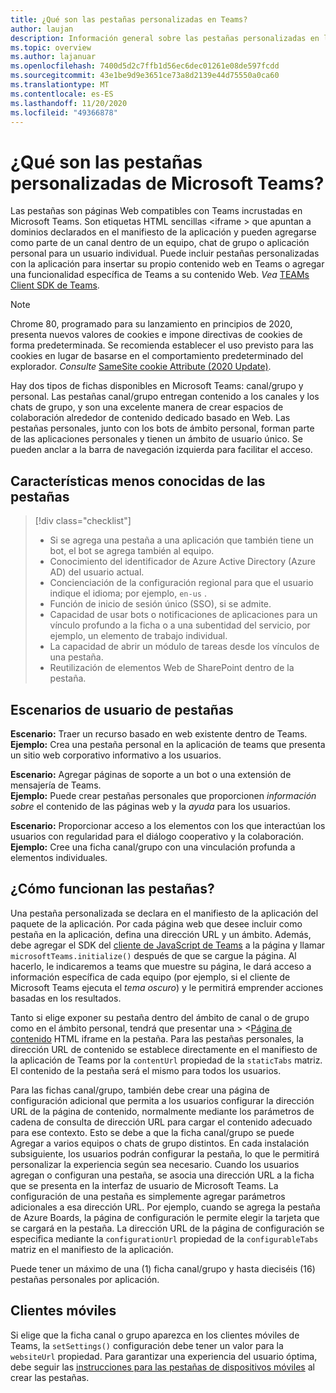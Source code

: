 ```yaml
---
title: ¿Qué son las pestañas personalizadas en Teams?
author: laujan
description: Información general sobre las pestañas personalizadas en la plataforma de Microsoft Teams
ms.topic: overview
ms.author: lajanuar
ms.openlocfilehash: 7400d5d2c7ffb1d56ec6dec01261e08de597fcdd
ms.sourcegitcommit: 43e1be9d9e3651ce73a8d2139e44d75550a0ca60
ms.translationtype: MT
ms.contentlocale: es-ES
ms.lasthandoff: 11/20/2020
ms.locfileid: "49366878"
---
```

# <a name="what-are-microsoft-teams-custom-tabs"></a>¿Qué son las pestañas personalizadas de Microsoft Teams?

Las pestañas son páginas Web compatibles con Teams incrustadas en Microsoft Teams. Son etiquetas HTML sencillas <iframe \> que apuntan a dominios declarados en el manifiesto de la aplicación y pueden agregarse como parte de un canal dentro de un equipo, chat de grupo o aplicación personal para un usuario individual. Puede incluir pestañas personalizadas con la aplicación para insertar su propio contenido web en Teams o agregar una funcionalidad específica de Teams a su contenido Web. *Vea* [TEAMs Client SDK de Teams](/javascript/api/overview/msteams-client).

> [!NOTE]
> Chrome 80, programado para su lanzamiento en principios de 2020, presenta nuevos valores de cookies e impone directivas de cookies de forma predeterminada. Se recomienda establecer el uso previsto para las cookies en lugar de basarse en el comportamiento predeterminado del explorador. *Consulte* [SameSite cookie Attribute (2020 Update)](../resources/samesite-cookie-update.md).

Hay dos tipos de fichas disponibles en Microsoft Teams: canal/grupo y personal. Las pestañas canal/grupo entregan contenido a los canales y los chats de grupo, y son una excelente manera de crear espacios de colaboración alrededor de contenido dedicado basado en Web. Las pestañas personales, junto con los bots de ámbito personal, forman parte de las aplicaciones personales y tienen un ámbito de usuario único. Se pueden anclar a la barra de navegación izquierda para facilitar el acceso.

## <a name="lesser-known-tab-features"></a>Características menos conocidas de las pestañas

> [!div class="checklist"]
>
> * Si se agrega una pestaña a una aplicación que también tiene un bot, el bot se agrega también al equipo.
> * Conocimiento del identificador de Azure Active Directory (Azure AD) del usuario actual.
> * Concienciación de la configuración regional para que el usuario indique el idioma; por ejemplo, `en-us` . 
> * Función de inicio de sesión único (SSO), si se admite.
> * Capacidad de usar bots o notificaciones de aplicaciones para un vínculo profundo a la ficha o a una subentidad del servicio, por ejemplo, un elemento de trabajo individual.
> * La capacidad de abrir un módulo de tareas desde los vínculos de una pestaña.
> * Reutilización de elementos Web de SharePoint dentro de la pestaña.

## <a name="tabs-user-scenarios"></a>Escenarios de usuario de pestañas

**Escenario:** Traer un recurso basado en web existente dentro de Teams. \
**Ejemplo:** Crea una pestaña personal en la aplicación de teams que presenta un sitio web corporativo informativo a los usuarios.

**Escenario:** Agregar páginas de soporte a un bot o una extensión de mensajería de Teams. \
**Ejemplo:** Puede crear pestañas personales que proporcionen *información sobre* el contenido de las páginas web y la *ayuda* para los usuarios.

**Escenario:** Proporcionar acceso a los elementos con los que interactúan los usuarios con regularidad para el diálogo cooperativo y la colaboración. \
**Ejemplo:** Cree una ficha canal/grupo con una vinculación profunda a elementos individuales.

## <a name="how-do-tabs-work"></a>¿Cómo funcionan las pestañas?

Una pestaña personalizada se declara en el manifiesto de la aplicación del paquete de la aplicación. Por cada página web que desee incluir como pestaña en la aplicación, defina una dirección URL y un ámbito. Además, debe agregar el SDK del [cliente de JavaScript de Teams](/javascript/api/overview/msteams-client) a la página y llamar `microsoftTeams.initialize()` después de que se cargue la página. Al hacerlo, le indicaremos a teams que muestre su página, le dará acceso a información específica de cada equipo (por ejemplo, si el cliente de Microsoft Teams ejecuta el *tema oscuro*) y le permitirá emprender acciones basadas en los resultados.

Tanto si elige exponer su pestaña dentro del ámbito de canal o de grupo como en el ámbito personal, tendrá que presentar una \> <[Página de contenido](~/tabs/how-to/create-tab-pages/content-page.md) HTML iframe en la pestaña. Para las pestañas personales, la dirección URL de contenido se establece directamente en el manifiesto de la aplicación de Teams por la `contentUrl` propiedad de la `staticTabs` matriz. El contenido de la pestaña será el mismo para todos los usuarios.

Para las fichas canal/grupo, también debe crear una página de configuración adicional que permita a los usuarios configurar la dirección URL de la página de contenido, normalmente mediante los parámetros de cadena de consulta de dirección URL para cargar el contenido adecuado para ese contexto. Esto se debe a que la ficha canal/grupo se puede Agregar a varios equipos o chats de grupo distintos. En cada instalación subsiguiente, los usuarios podrán configurar la pestaña, lo que le permitirá personalizar la experiencia según sea necesario. Cuando los usuarios agregan o configuran una pestaña, se asocia una dirección URL a la ficha que se presenta en la interfaz de usuario de Microsoft Teams. La configuración de una pestaña es simplemente agregar parámetros adicionales a esa dirección URL. Por ejemplo, cuando se agrega la pestaña de Azure Boards, la página de configuración le permite elegir la tarjeta que se cargará en la pestaña. La dirección URL de la página de configuración se especifica mediante la  `configurationUrl` propiedad de la `configurableTabs` matriz en el manifiesto de la aplicación.

Puede tener un máximo de una (1) ficha canal/grupo y hasta dieciséis (16) pestañas personales por aplicación.

## <a name="mobile-clients"></a>Clientes móviles

Si elige que la ficha canal o grupo aparezca en los clientes móviles de Teams, la `setSettings()` configuración debe tener un valor para la `websiteUrl` propiedad. Para garantizar una experiencia del usuario óptima, debe seguir las [instrucciones para las pestañas de dispositivos móviles](~/tabs/design/tabs-mobile.md) al crear las pestañas.
